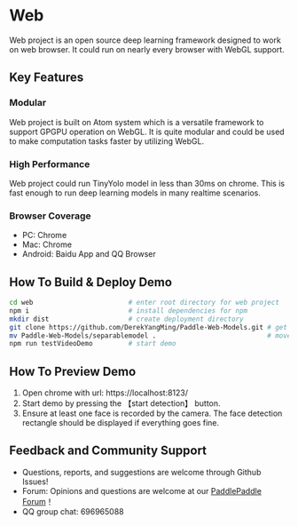 # Web

Web project is an open source deep learning framework designed to work on web browser. It could run on nearly every browser with WebGL support.

## Key Features

### Modular

Web project is built on Atom system which is a versatile framework to support GPGPU operation on WebGL. It is quite modular and could be used to make computation tasks faster by utilizing WebGL.

### High Performance

Web project could run TinyYolo model in less than 30ms on chrome. This is fast enough to run deep learning models in many realtime scenarios.

### Browser Coverage

* PC: Chrome
* Mac: Chrome
* Android: Baidu App and QQ Browser

## How To Build & Deploy Demo

```bash
cd web                        # enter root directory for web project
npm i                         # install dependencies for npm
mkdir dist                    # create deployment directory
git clone https://github.com/DerekYangMing/Paddle-Web-Models.git # get models
mv Paddle-Web-Models/separablemodel .                            # move models to specific directory
npm run testVideoDemo         # start demo
```

## How To Preview Demo

1. Open chrome with url: https://localhost:8123/
2. Start demo by pressing the 【start detection】 button.
3. Ensure at least one face is recorded by the camera. The face detection rectangle should be displayed if everything goes fine.

## Feedback and Community Support

- Questions, reports, and suggestions are welcome through Github Issues!
- Forum: Opinions and questions are welcome at our [PaddlePaddle Forum](https://ai.baidu.com/forum/topic/list/168)！
- QQ group chat: 696965088
